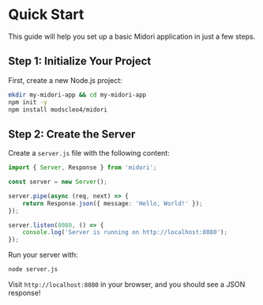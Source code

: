 # Quick Start
This guide will help you set up a basic Midori application in just a few steps.

## Step 1: Initialize Your Project
First, create a new Node.js project:

```bash
mkdir my-midori-app && cd my-midori-app
npm init -y
npm install modscleo4/midori
```

## Step 2: Create the Server
Create a `server.js` file with the following content:
```ts
import { Server, Response } from 'midori';

const server = new Server();

server.pipe(async (req, next) => {
    return Response.json({ message: 'Hello, World!' });
});

server.listen(8080, () => {
    console.log('Server is running on http://localhost:8080');
});
```

Run your server with:

```bash
node server.js
```

Visit `http://localhost:8080` in your browser, and you should see a JSON response!
